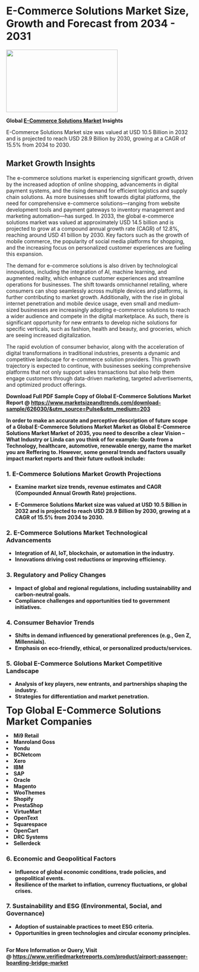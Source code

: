 <H1>E-Commerce Solutions Market Size, Growth and Forecast from 2034 - 2031</H1><img class="aligncenter size-medium wp-image-584254" src="https://thirdeyenews.in/wp-content/uploads/2034/09/Global-Market-Research-300x168.jpeg" alt="" width="300" height="168" /><p><strong>Global&nbsp;<a href="https://www.marketsizeandtrends.com/download-sample/626030/&amp;utm_source=Pulse&amp;utm_medium=203">E-Commerce Solutions Market</a> Insights</strong></p><p>E-Commerce Solutions Market size was valued at USD 10.5 Billion in 2032 and is projected to reach USD 28.9 Billion by 2030, growing at a CAGR of 15.5% from 2034 to 2030.</p><p><h2>Market Growth Insights</h2> <p>The e-commerce solutions market is experiencing significant growth, driven by the increased adoption of online shopping, advancements in digital payment systems, and the rising demand for efficient logistics and supply chain solutions. As more businesses shift towards digital platforms, the need for comprehensive e-commerce solutions—ranging from website development tools and payment gateways to inventory management and marketing automation—has surged. In 2033, the global e-commerce solutions market was valued at approximately USD 14.5 billion and is projected to grow at a compound annual growth rate (CAGR) of 12.8%, reaching around USD 41 billion by 2030. Key factors such as the growth of mobile commerce, the popularity of social media platforms for shopping, and the increasing focus on personalized customer experiences are fueling this expansion.</p> <p><strong></strong></p> <p>The demand for e-commerce solutions is also driven by technological innovations, including the integration of AI, machine learning, and augmented reality, which enhance customer experiences and streamline operations for businesses. The shift towards omnichannel retailing, where consumers can shop seamlessly across multiple devices and platforms, is further contributing to market growth. Additionally, with the rise in global internet penetration and mobile device usage, even small and medium-sized businesses are increasingly adopting e-commerce solutions to reach a wider audience and compete in the digital marketplace. As such, there is significant opportunity for new entrants to develop niche solutions for specific verticals, such as fashion, health and beauty, and groceries, which are seeing increased digitalization.</p> <p>The rapid evolution of consumer behavior, along with the acceleration of digital transformations in traditional industries, presents a dynamic and competitive landscape for e-commerce solution providers. This growth trajectory is expected to continue, with businesses seeking comprehensive platforms that not only support sales transactions but also help them engage customers through data-driven marketing, targeted advertisements, and optimized product offerings.</p> <p><strong></p><p><span class=""><strong>Download Full PDF Sample Copy of Global E-Commerce Solutions Market Report</strong> @ <a href="https://www.marketsizeandtrends.com/download-sample/626030/&amp;utm_source=Pulse&amp;utm_medium=203" target="_blank">https://www.marketsizeandtrends.com/download-sample/626030/&amp;utm_source=Pulse&amp;utm_medium=203</a></span></p><p>In order to make an accurate and perceptive description of future scope of a Global&nbsp;E-Commerce Solutions Market Market as Global&nbsp;E-Commerce Solutions Market Market of 2035, you need to describe a clear Vision &ndash; What Industry or Linda can you think of for example: Quote from a Technology, healthcare, automotive, renewable energy, name the market you are Reffering to. However, some general trends and factors usually impact market reports and their future outlook include:</p><h3>1.&nbsp;<strong>E-Commerce Solutions Market Growth Projections</strong></h3><ul><li>Examine market size trends, revenue estimates and CAGR (Compounded Annual Growth Rate) projections.</li><li><p>E-Commerce Solutions Market size was valued at USD 10.5 Billion in 2032 and is projected to reach USD 28.9 Billion by 2030, growing at a CAGR of 15.5% from 2034 to 2030.</p></li></ul><h3>2.&nbsp;<strong>E-Commerce Solutions Market Technological Advancements</strong></h3><ul><li>Integration of AI, IoT, blockchain, or automation in the industry.</li><li>Innovations driving cost reductions or improving efficiency.</li></ul><h3>3.&nbsp;<strong>Regulatory and Policy Changes</strong></h3><ul><li>Impact of global and regional regulations, including sustainability and carbon-neutral goals.</li><li>Compliance challenges and opportunities tied to government initiatives.</li></ul><h3>4.&nbsp;<strong>Consumer Behavior Trends</strong></h3><ul><li>Shifts in demand influenced by generational preferences (e.g., Gen Z, Millennials).</li><li>Emphasis on eco-friendly, ethical, or personalized products/services.</li></ul><h3>5.&nbsp;<strong>Global E-Commerce Solutions Market Competitive Landscape</strong></h3><ul><li>Analysis of key players, new entrants, and partnerships shaping the industry.</li><li>Strategies for differentiation and market penetration.</li></ul><p data-pm-slice="1 1 []"><span style="color: inherit; font-family: inherit; font-size: 25px;">Top Global E-Commerce Solutions Market Companies</span></p><div class="" data-test-id=""><p><li>Mi9 Retail</li><li> Manroland Goss</li><li> Yondu</li><li> BCNetcom</li><li> Xero</li><li> IBM</li><li> SAP</li><li> Oracle</li><li> Magento</li><li> WooThemes</li><li> Shopify</li><li> PrestaShop</li><li> VirtueMart</li><li> OpenText</li><li> Squarespace</li><li> OpenCart</li><li> DRC Systems</li><li> Sellerdeck</li></p></div><h3>6.&nbsp;<strong>Economic and Geopolitical Factors</strong></h3><ul><li>Influence of global economic conditions, trade policies, and geopolitical events.</li><li>Resilience of the market to inflation, currency fluctuations, or global crises.</li></ul><h3>7.&nbsp;<strong>Sustainability and ESG (Environmental, Social, and Governance)</strong></h3><ul><li>Adoption of sustainable practices to meet ESG criteria.</li><li>Opportunities in green technologies and circular economy principles.</li></ul><h2><strong style="font-size: 14px;">For More Information or Query, Visit @&nbsp;</strong><a style="background-color: #ffffff; font-size: 14px;" href="https://www.marketsizeandtrends.com/report/e-commerce-solutions-market/" target="_blank">https://www.verifiedmarketreports.com/product/airport-passenger-boarding-bridge-market</a></h2>
